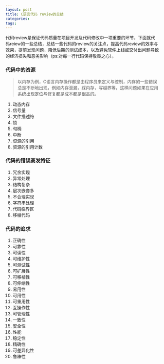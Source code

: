 ```yaml
---
layout: post
title: C语言代码 review的总结
categories:
tags:
---
```


代码review是保证代码质量在项目开发及代码修改中一项重要的环节，下面就代码reiew的一些总结，总结一些代码的review的关注点，提高代码review的效率与效果，提前发现问题，降低后期的测试成本，以及避免软件上线或交付出问题导致的经济损失和恶劣影响（ps:对每一行代码保持敬畏之心）。
### 代码中的资源
>以内存为例，C语言内存操作都是由程序员来定义与控制，内存的一些错误总是不断地出现，例如内存泄漏，踩内存，写越界等，这样问题如果在应用系统出现定位与修复都是成本都是很高的。
>
1. 动态内存
2. 信号量
3. 文件描述符
4. 锁
5. 句柄
6. 中断
7. 资源的引用 
8. 资源的引用计数

### 代码的错误高发特征
>
1. 冗余实现
2. 异常处理
3. 结构复杂
4. 层次嵌套多
5. 不合理实现
6. 字符串处理
7. 代码临界区
8. 移植代码

### 代码的追求
>
1. 正确性
2. 可靠性
3. 可读性
4. 可维护性
5. 可测试性
6. 可扩展性
7. 可移植性
8. 可伸缩性
9. 易用性
10. 可用性
11. 可重用性
12. 互操作性
13. 可管理性
14. 一致性
15. 安全性
16. 性能
17. 稳定性
18. 精确性
19. 可差异化性
20. 魯棒性